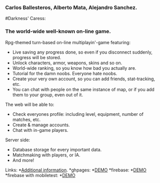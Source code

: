 ### Carlos Ballesteros, Alberto Mata, Alejandro Sanchez.
#Darkness' Caress:
### The world-wide well-known on-line game.


Rpg-themed turn-based on-line multiplayin'-game featuring:
* Live saving any progress done, so even if you disconnect suddenly, progress will be stored.
* Unlock characters, armor, weapons, skins and so on.
* World-wide ranking, so you know how bad you actually are.
* Tutorial for the damn noobs. Everyone hate noobs.
* Create your very own account, so you can add friends, stat-tracking, etc.
* You can chat with people on the same instance of map, or if you add them to your group, even out of it.

The web will be able to:
* Check everyones profile: including level, equipment, number of matches, etc.
* Create & manage accounts.
* Chat with in-game players.

Server side:
* Database storage for every important data.
* Matchmaking with players, or IA.
* And more!

Links:
*[Additional information](https://github.com/DAWZayas/DarknessCaress).
*ghpages:
*[DEMO](http://dawzayas.github.io/DarknessCaress/)
*firebase:
*[DEMO](https://darkness-caress.firebaseapp.com/)
*firebase with mobiletest:
*[DEMO](http://mobiletest.me/htc_one_emulator/?u=https://darkness-caress.firebaseapp.com/)
